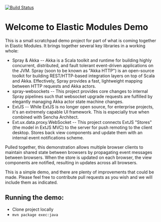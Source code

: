 [![Build Status](https://travis-ci.org/elasticmodules/demo.svg?branch=master)](https://travis-ci.org/elasticmodules/demo)
# Welcome to Elastic Modules Demo

This is a small scratchpad demo project for part of what is coming together in Elastic Modules.  It brings together
several key libraries in a working whole:

* Spray & Akka -- Akka is a Scala toolkit and runtime for building highly concurrent, distributed, and fault tolerant
event-driven applications on the JVM. Spray (soon to be known as "Akka HTTP") is an open-source toolkit for building
REST/HTTP-based integration layers on top of Scala and Akka.  Effectively, Spray provides a fast, lightweight mapping
between HTTP requests and Akka actors.
* spray-websockets -- This project provides core changes to internal Spray pipelines such that websocket upgrade requests
are fulfilled by elegantly managing Akka actor state machine changes.
* ExtJS -- While ExtJS is no longer open source, for enterprise projects, it's an extremely capable UI framework.
This is especially true when combined with Sencha Architect.
* Ext.ux.data.proxy.WebSocket -- This project connects ExtJS "Stores" (the model in ExtJS MVC) to the server for push
remoting to the client desktop.  Stores back view components and update them with an internal event notifications scheme.

Pulled together, this demonstration allows multiple browser clients to maintain shared state between browsers by propagating
event messages between browsers.  When the store is updated on each browser, the view components are notified, resulting
in updates across all browsers.

This is a simple demo, and there are plenty of improvements that could be made.  Please feel free to contribute
pull requests as you wish and we will include them as indicated.

## Running the demo:

* Clone project locally
* ```mvn package exec:java```
